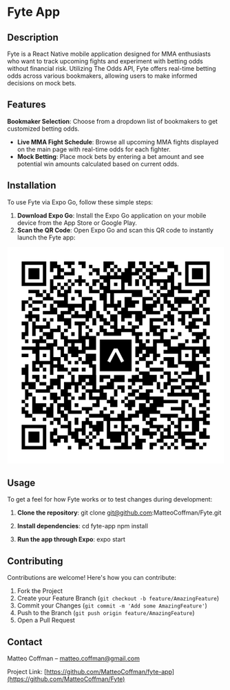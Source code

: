# Fyte App

## Description
Fyte is a React Native mobile application designed for MMA enthusiasts who want to track upcoming fights and experiment with betting odds without financial risk. Utilizing The Odds API, Fyte offers real-time betting odds across various bookmakers, allowing users to make informed decisions on mock bets.

## Features
**Bookmaker Selection**: Choose from a dropdown list of bookmakers to get customized betting odds.
- **Live MMA Fight Schedule**: Browse all upcoming MMA fights displayed on the main page with real-time odds for each fighter.
- **Mock Betting**: Place mock bets by entering a bet amount and see potential win amounts calculated based on current odds.

## Installation
To use Fyte via Expo Go, follow these simple steps:
1. **Download Expo Go**: Install the Expo Go application on your mobile device from the App Store or Google Play.
2. **Scan the QR Code**: Open Expo Go and scan this QR code to instantly launch the Fyte app:

![QR Code](/assets/fyte_qr_code.png)

## Usage
To get a feel for how Fyte works or to test changes during development:
1. **Clone the repository**:
git clone git@github.com:MatteoCoffman/Fyte.git

2. **Install dependencies**:
cd fyte-app
npm install

3. **Run the app through Expo**:
expo start

## Contributing
Contributions are welcome! Here's how you can contribute:
1. Fork the Project
2. Create your Feature Branch (`git checkout -b feature/AmazingFeature`)
3. Commit your Changes (`git commit -m 'Add some AmazingFeature'`)
4. Push to the Branch (`git push origin feature/AmazingFeature`)
5. Open a Pull Request

## Contact
Matteo Coffman – [matteo.coffman@gmail.com](mailto:matteo.coffman@gmail.com)

Project Link: [https://github.com/MatteoCoffman/fyte-app](https://github.com/MatteoCoffman/Fyte)
